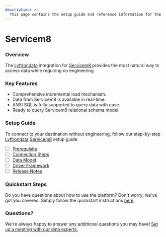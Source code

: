 ```yaml
---
description: >-
  This page contains the setup guide and reference information for the Servicem8 source connector.
---
```


# Servicem8

### Overview

The [Lyftrondata](https://www.lyftrondata.com/) integration for [Servicem8](https://www.lyftrondata.com/integration/servicem8/)[ ](https://www.lyftrondata.com/integration/servicem8/)provides the most natural way to access data while requiring no engineering.

### Key Features

* Comprehensive incremental load mechanism.
* Data from Servicem8 is available in real-time.&#x20;
* ANSI SQL is fully supported to query data with ease.
* Ready to query Servicem8 relational schema model.

### Setup Guide

To connect to your destination without engineering, follow our step-by-step [Lyftrondata](https://www.lyftrondata.com/)  [Servicem8](https://www.lyftrondata.com/integration/servicem8/) setup guide.

* [ ] [Prerequisite](../../finance-analytics/servicem8/prerequisite.md)
* [ ] [Connection Steps](../../finance-analytics/servicem8/connection-steps.md)
* [ ] [Data Model](../../finance-analytics/servicem8/data-model/)
* [ ] [Driver Framework](../../finance-analytics/servicem8/driver-framework/)
* [ ] [Release Notes](../../finance-analytics/servicem8/release-notes.md)

### Quickstart Steps

Do you have questions about how to use the platform? Don't worry; we've got you covered. Simply follow the quickstart instructions [here](../../../quickstart-steps.md).

### Questions? <a href="#questions" id="questions"></a>

We're always happy to answer any additional questions you may have! [Set up a meeting with our data experts.](https://www.lyftrondata.com/book-a-meeting/)


